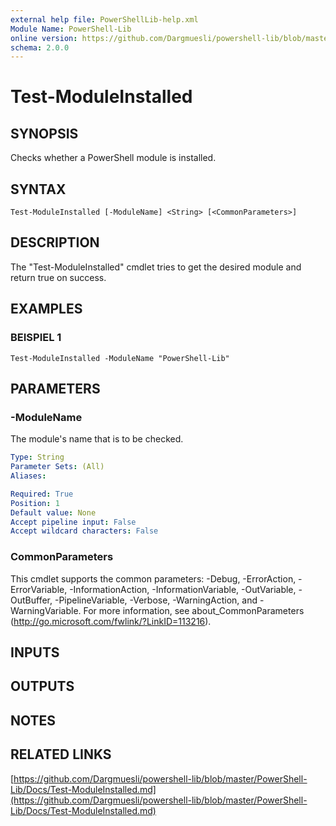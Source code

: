 ```yaml
---
external help file: PowerShellLib-help.xml
Module Name: PowerShell-Lib
online version: https://github.com/Dargmuesli/powershell-lib/blob/master/PowerShell-Lib/Docs/Test-ModuleInstalled.md
schema: 2.0.0
---
```


# Test-ModuleInstalled

## SYNOPSIS
Checks whether a PowerShell module is installed.

## SYNTAX

```
Test-ModuleInstalled [-ModuleName] <String> [<CommonParameters>]
```

## DESCRIPTION
The "Test-ModuleInstalled" cmdlet tries to get the desired module and return true on success.

## EXAMPLES

### BEISPIEL 1
```
Test-ModuleInstalled -ModuleName "PowerShell-Lib"
```

## PARAMETERS

### -ModuleName
The module's name that is to be checked.

```yaml
Type: String
Parameter Sets: (All)
Aliases:

Required: True
Position: 1
Default value: None
Accept pipeline input: False
Accept wildcard characters: False
```

### CommonParameters
This cmdlet supports the common parameters: -Debug, -ErrorAction, -ErrorVariable, -InformationAction, -InformationVariable, -OutVariable, -OutBuffer, -PipelineVariable, -Verbose, -WarningAction, and -WarningVariable.
For more information, see about_CommonParameters (http://go.microsoft.com/fwlink/?LinkID=113216).

## INPUTS

## OUTPUTS

## NOTES

## RELATED LINKS

[https://github.com/Dargmuesli/powershell-lib/blob/master/PowerShell-Lib/Docs/Test-ModuleInstalled.md](https://github.com/Dargmuesli/powershell-lib/blob/master/PowerShell-Lib/Docs/Test-ModuleInstalled.md)

